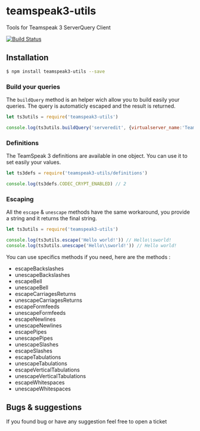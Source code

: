 # teamspeak3-utils
Tools for Teamspeak 3 ServerQuery Client

[![Build Status](https://travis-ci.org/antoine-pous/node-teamspeak3-utils.svg?branch=master)](https://travis-ci.org/antoine-pous/node-teamspeak3-utils)

## Installation

```sh
$ npm install teamspeak3-utils --save
```

### Build your queries
The `buildQuery` method is an helper wich allow you to build easily your queries. The query is automaticly escaped and the result is returned.

```js
let ts3utils = require('teamspeak3-utils')

console.log(ts3utils.buildQuery('serveredit', {virtualserver_name:'TeamSpeak ]|[ Server'})) // serveredit virtualserver_name=TeamSpeak\s]\p[\sServer
```

### Definitions
The TeamSpeak 3 definitions are available in one object. You can use it to set easily your values.

```js
let ts3defs = require('teamspeak3-utils/definitions')

console.log(ts3defs.CODEC_CRYPT_ENABLED) // 2
```

### Escaping
All the `escape` & `unescape` methods have the same workaround, you provide a string and it returns the final string.

```js
let ts3utils = require('teamspeak3-utils')

console.log(ts3utils.escape('Hello world!')) // Hello\\sworld!
console.log(ts3utils.unescape('Hello\\sworld!')) // Hello world!
```

You can use specifics methods if you need, here are the methods :

- escapeBackslashes
- unescapeBackslashes
- escapeBell
- unescapeBell
- escapeCarriagesReturns
- unescapeCarriagesReturns
- escapeFormfeeds
- unescapeFormfeeds
- escapeNewlines
- unescapeNewlines
- escapePipes
- unescapePipes
- unescapeSlashes
- escapeSlashes
- escapeTabulations
- unescapeTabulations
- escapeVerticalTabulations
- unescapeVerticalTabulations
- escapeWhitespaces
- unescapeWhitespaces

## Bugs & suggestions
If you found bug or have any suggestion feel free to open a ticket
